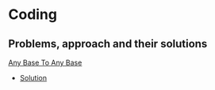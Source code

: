 # Coding

## Problems, approach and their solutions

[Any Base To Any Base](Problems/AnyBaseToAnyBase.pdf)
* [Solution](Solutions/AnyBaseToAnyBase.java)